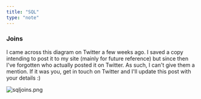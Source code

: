 ```yaml
---
title: "SQL"
type: "note"
---
```


### Joins

I came across this diagram on Twitter a few weeks ago. I saved a copy intending to post it to my site (mainly for future reference) but since then I've forgotten who actually posted it on Twitter. As such, I can't give them a mention. If it was you, get in touch on Twitter and I'll update this post with your details :)

<img src="https://jonifen.co.uk/blogupload/sqljoins.png" alt="sqljoins.png" />
